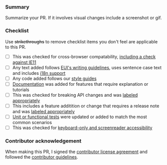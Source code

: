 ### Summary

Summarize your PR. If it involves visual changes include a screenshot or gif.

### Checklist

Use ~~strikethroughs~~ to remove checklist items you don't feel are applicable to this PR.

- [ ] This was checked for cross-browser compatability, [including a check against IE11](https://github.com/elastic/kibana/blob/master/CONTRIBUTING.md#cross-browser-compatibility)
- [ ] Any text added follows [EUI's writing guidelines](https://elastic.github.io/eui/#/guidelines/writing), uses sentence case text and includes [i18n support](https://github.com/elastic/kibana/blob/master/packages/kbn-i18n/README.md)
- [ ] Any code added follows our [style guides](https://github.com/elastic/kibana/blob/master/style_guides/)
- [ ] [Documentation](https://github.com/elastic/kibana/blob/master/CONTRIBUTING.md#writing-documentation) was added for features that require explanation or tutorials
- [ ] This was checked for breaking API changes and was [labeled appropriately](https://github.com/elastic/kibana/blob/master/CONTRIBUTING.md#release-notes-process)
- [ ] This includes a feature additition or change that requires a release note and was [labeled appropriately](https://github.com/elastic/kibana/blob/master/CONTRIBUTING.md#release-notes-process)
- [ ] [Unit or functional tests](https://github.com/elastic/kibana/blob/master/CONTRIBUTING.md#cross-browser-compatibility) were updated or added to match the most common scenarios
- [ ] This was checked for [keyboard-only and screenreader accessibility](https://developer.mozilla.org/en-US/docs/Learn/Tools_and_testing/Cross_browser_testing/Accessibility#Accessibility_testing_checklist)

### Contributor acknowledgement

When making this PR, I signed the [contributor license agreement](https://www.elastic.co/contributor-agreement) and followed the [contributor guidelines](https://github.com/elastic/kibana/blob/master/CONTRIBUTING.md).
